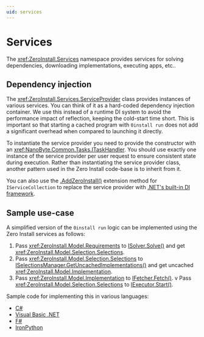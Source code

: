 ```yaml
---
uid: services
---
```


# Services

The <xref:ZeroInstall.Services> namespace provides services for solving dependencies, downloading implementations, executing apps, etc..

## Dependency injection

The <xref:ZeroInstall.Services.ServiceProvider> class provides instances of various services. You can think of it as a hard-coded dependency injection container. We use this instead of a runtime DI system to avoid the performance impact of reflection, keeping the cold-start time short. This is important so that starting a cached program with `0install run` does not add a significant overhead when compared to launching it directly.

To instantiate the service provider you need to provide the constructor with an <xref:NanoByte.Common.Tasks.ITaskHandler>. You should use exactly one instance of the service provider per user request to ensure consistent state during execution. Rather than instantiating the service provider class, another pattern used in the Zero Install code-base is to inherit from it.

You can also use the [.AddZeroInstall()](xref:ZeroInstall.Services.ServiceCollectionExtensions) extension method for `IServiceCollection` to replace the service provider with [.NET's built-in DI framework](https://docs.microsoft.com/en-us/dotnet/core/extensions/dependency-injection).

## Sample use-case

A simplified version of the `0install run` logic can be implemented using the Zero Install services as follows:

1. Pass <xref:ZeroInstall.Model.Requirements> to [ISolver.Solve()](xref:ZeroInstall.Services.Solvers.ISolver) and get <xref:ZeroInstall.Model.Selection.Selections>.
1. Pass <xref:ZeroInstall.Model.Selection.Selections> to [ISelectionsManager.GetUncachedImplementations()](xref:ZeroInstall.Services.Feeds.SelectionsManagerExtensions#ZeroInstall_Services_Feeds_SelectionsManagerExtensions_GetUncachedImplementations_ZeroInstall_Services_Feeds_ISelectionsManager_ZeroInstall_Model_Selection_Selections_) and get uncached <xref:ZeroInstall.Model.Implementation>.
1. Pass <xref:ZeroInstall.Model.Implementation> to [IFetcher.Fetch()](xref:ZeroInstall.Services.Fetchers.IFetcher).
v Pass <xref:ZeroInstall.Model.Selection.Selections> to [IExecutor.Start()](xref:ZeroInstall.Services.Executors.IExecutor#ZeroInstall_Services_Executors_IExecutor_Start_ZeroInstall_Model_Selection_Selections_).

Sample code for implementing this in various languages:

- [C#](https://github.com/0install/dotnet-backend/blob/master/samples/MinimalZeroInstall.cs)
- [Visual Basic .NET](https://github.com/0install/dotnet-backend/blob/master/samples/MinimalZeroInstall.vb)
- [F#](https://github.com/0install/dotnet-backend/blob/master/samples/MinimalZeroInstall.fs)
- [IronPython](https://github.com/0install/dotnet-backend/blob/master/samples/MinimalZeroInstall.py)

